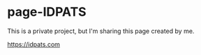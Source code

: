# page-IDPATS
This is a private project, but I'm sharing this page created by me.

https://idpats.com
